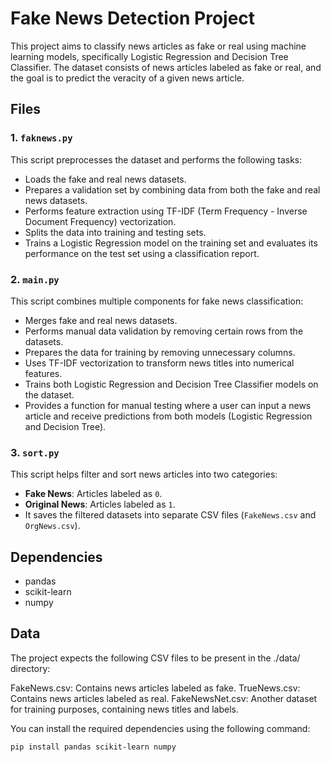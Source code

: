 # Fake News Detection Project

This project aims to classify news articles as fake or real using machine learning models, specifically Logistic Regression and Decision Tree Classifier. The dataset consists of news articles labeled as fake or real, and the goal is to predict the veracity of a given news article.

## Files

### 1. `faknews.py`
This script preprocesses the dataset and performs the following tasks:
- Loads the fake and real news datasets.
- Prepares a validation set by combining data from both the fake and real news datasets.
- Performs feature extraction using TF-IDF (Term Frequency - Inverse Document Frequency) vectorization.
- Splits the data into training and testing sets.
- Trains a Logistic Regression model on the training set and evaluates its performance on the test set using a classification report.

### 2. `main.py`
This script combines multiple components for fake news classification:
- Merges fake and real news datasets.
- Performs manual data validation by removing certain rows from the datasets.
- Prepares the data for training by removing unnecessary columns.
- Uses TF-IDF vectorization to transform news titles into numerical features.
- Trains both Logistic Regression and Decision Tree Classifier models on the dataset.
- Provides a function for manual testing where a user can input a news article and receive predictions from both models (Logistic Regression and Decision Tree).
  
### 3. `sort.py`
This script helps filter and sort news articles into two categories:
- **Fake News**: Articles labeled as `0`.
- **Original News**: Articles labeled as `1`.
- It saves the filtered datasets into separate CSV files (`FakeNews.csv` and `OrgNews.csv`).

## Dependencies

- pandas
- scikit-learn
- numpy

## Data

The project expects the following CSV files to be present in the ./data/ directory:

FakeNews.csv: Contains news articles labeled as fake.
TrueNews.csv: Contains news articles labeled as real.
FakeNewsNet.csv: Another dataset for training purposes, containing news titles and labels.


You can install the required dependencies using the following command:
```bash
pip install pandas scikit-learn numpy

